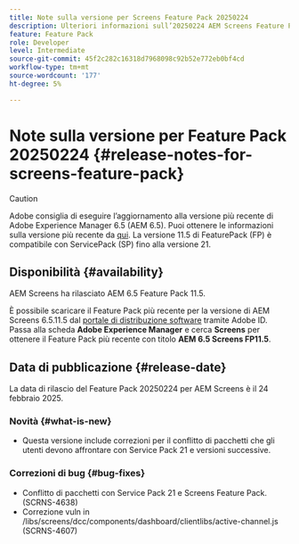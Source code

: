 ```yaml
---
title: Note sulla versione per Screens Feature Pack 20250224
description: Ulteriori informazioni sull’20250224 AEM Screens Feature Pack rilasciato il 24 febbraio 2025.
feature: Feature Pack
role: Developer
level: Intermediate
source-git-commit: 45f2c282c16318d7968098c92b52e772eb0bf4cd
workflow-type: tm+mt
source-wordcount: '177'
ht-degree: 5%

---
```


# Note sulla versione per Feature Pack 20250224 {#release-notes-for-screens-feature-pack}

>[!CAUTION]
>Adobe consiglia di eseguire l’aggiornamento alla versione più recente di Adobe Experience Manager 6.5 (AEM 6.5). Puoi ottenere le informazioni sulla versione più recente da [qui](https://experienceleague.adobe.com/it/docs/experience-manager-65/content/release-notes/release-notes).
>La versione 11.5 di FeaturePack (FP) è compatibile con ServicePack (SP) fino alla versione 21.


## Disponibilità {#availability}

AEM Screens ha rilasciato AEM 6.5 Feature Pack 11.5.

È possibile scaricare il Feature Pack più recente per la versione di AEM Screens 6.5.11.5 dal [portale di distribuzione software](https://experience.adobe.com/#/downloads/content/software-distribution/it/aem.html) tramite Adobe ID. Passa alla scheda **Adobe Experience Manager** e cerca **Screens** per ottenere il Feature Pack più recente con titolo **AEM 6.5 Screens FP11.5**.

## Data di pubblicazione {#release-date}

La data di rilascio del Feature Pack 20250224 per AEM Screens è il 24 febbraio 2025.

### Novità {#what-is-new}

* Questa versione include correzioni per il conflitto di pacchetti che gli utenti devono affrontare con Service Pack 21 e versioni successive.

### Correzioni di bug {#bug-fixes}

* Conflitto di pacchetti con Service Pack 21 e Screens Feature Pack. (SCRNS-4638)
* Correzione vuln in /libs/screens/dcc/components/dashboard/clientlibs/active-channel.js (SCRNS-4607)
